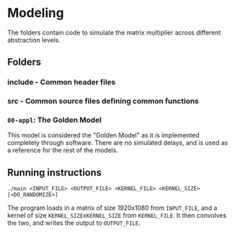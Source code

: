 
# Modeling

The folders contain code to simulate the matrix multiplier across different abstraction levels.

## Folders

### include - Common header files

### src - Common source files defining common functions

### `00-appl`: The Golden Model

This model is considered the "Golden Model" as it is implemented completely through software. There are no simulated delays, and is used as a reference for the rest of the models.

## Running instructions

`./main <INPUT_FILE> <OUTPUT_FILE> <KERNEL_FILE> <KERNEL_SIZE> [<DO_RANDOMIZE>]`

The program loads in a matrix of size 1920x1080 from `INPUT_FILE`, and a kernel of size `KERNEL_SIZE`x`KERNEL_SIZE` from `KERNEL_FILE`. It then convolves the two, and writes the output to `OUTPUT_FILE`.
